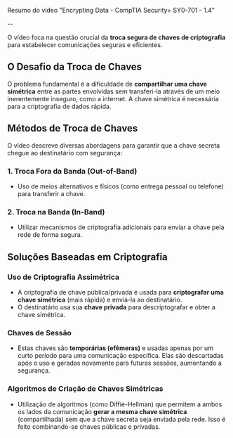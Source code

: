 Resumo do vídeo "Encrypting Data - CompTIA Security+ SY0-701 - 1.4"

--

O vídeo foca na questão crucial da **troca segura de chaves de criptografia** para estabelecer comunicações seguras e eficientes.

## O Desafio da Troca de Chaves

O problema fundamental é a dificuldade de **compartilhar uma chave simétrica** entre as partes envolvidas sem transferi-la através de um meio inerentemente inseguro, como a internet. A chave simétrica é necessária para a criptografia de dados rápida.

## Métodos de Troca de Chaves

O vídeo descreve diversas abordagens para garantir que a chave secreta chegue ao destinatário com segurança:

### 1. Troca Fora da Banda (Out-of-Band)
* Uso de meios alternativos e físicos (como entrega pessoal ou telefone) para transferir a chave.

### 2. Troca na Banda (In-Band)
* Utilizar mecanismos de criptografia adicionais para enviar a chave pela rede de forma segura.

## Soluções Baseadas em Criptografia

### Uso de Criptografia Assimétrica
* A criptografia de chave pública/privada é usada para **criptografar uma chave simétrica** (mais rápida) e enviá-la ao destinatário.
* O destinatário usa sua **chave privada** para descriptografar e obter a chave simétrica.

### Chaves de Sessão
* Estas chaves são **temporárias (efêmeras)** e usadas apenas por um curto período para uma comunicação específica. Elas são descartadas após o uso e geradas novamente para futuras sessões, aumentando a segurança.

### Algoritmos de Criação de Chaves Simétricas
* Utilização de algoritmos (como Diffie-Hellman) que permitem a ambos os lados da comunicação **gerar a mesma chave simétrica** (compartilhada) sem que a chave secreta seja enviada pela rede. Isso é feito combinando-se chaves públicas e privadas.